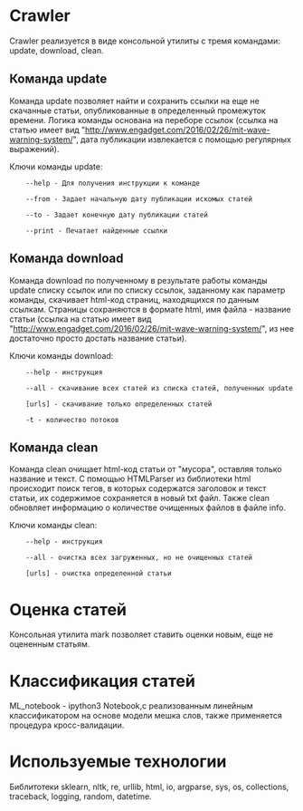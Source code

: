 # Crawler

Crawler реализуется в виде консольной утилиты с тремя командами: update, download, clean.

## Команда update

Команда update позволяет найти и сохранить ссылки на еще не скачанные статьи, опубликованные в определенный промежуток времени. Логика команды основана на переборе ссылок (ссылка на статью имеет вид "http://www.engadget.com/2016/02/26/mit-wave-warning-system/", дата публикации извлекается с помощью регулярных выражений). 

Ключи команды update:

        --help - Для получения инструкции к команде

        --from - Задает начальную дату публикации искомых статей

        --to - Задает конечную дату публикации статей

        --print - Печатает найденные ссылки

## Команда download

Команда download по полученному в результате работы команды update списку ссылок или по списку ссылок, заданному как параметр команды, скачивает html-код страниц, находящихся по данным ссылкам. Страницы сохраняются в формате html, имя файла - название статьи (ссылка на статью имеет вид "http://www.engadget.com/2016/02/26/mit-wave-warning-system/", из нее достаточно просто достать название статьи).

Ключи команды download:

        --help - инструкция

        --all - скачивание всех статей из списка статей, полученных update

        [urls] - скачивание только определенных статей

        -t - количество потоков

## Команда clean

Команда clean очищает html-код статьи от "мусора", оставляя только название и текст. С помощью HTMLParser из библиотеки html происходит поиск тегов, в которых содержатся заголовок и текст статьи, их содержимое сохраняется в новый txt файл. Также clean обновляет информацию о количестве очищенных файлов в файле info.

Ключи команды clean:

        --help - инструкция

        --all - очистка всех загруженных, но не очищенных статей

        [urls] - очистка определенной статьи


# Оценка статей

Консольная утилита mark позволяет ставить оценки новым, еще не оцененным статьям.

# Классификация статей

ML_notebook - ipython3 Notebook,с реализованным линейным классификатором на основе модели мешка слов, также применяется процедура кросс-валидации.

# Используемые технологии

Библитотеки sklearn, nltk, re, urllib, html, io, argparse, sys, os, collections, traceback, logging, random, datetime.
